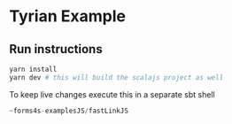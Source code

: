 # Tyrian Example

## Run instructions
```sh
yarn install
yarn dev # this will build the scalajs project as well
```

To keep live changes execute this in a separate sbt shell
```scala
~forms4s-examplesJS/fastLinkJS
```

